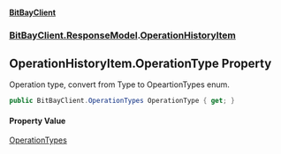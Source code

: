 #### [BitBayClient](./index.md 'index')
### [BitBayClient.ResponseModel](./BitBayClient-ResponseModel.md 'BitBayClient.ResponseModel').[OperationHistoryItem](./BitBayClient-ResponseModel-OperationHistoryItem.md 'BitBayClient.ResponseModel.OperationHistoryItem')
## OperationHistoryItem.OperationType Property
Operation type, convert from Type to OpeartionTypes enum.  
```csharp
public BitBayClient.OperationTypes OperationType { get; }
```
#### Property Value
[OperationTypes](./BitBayClient-OperationTypes.md 'BitBayClient.OperationTypes')  
